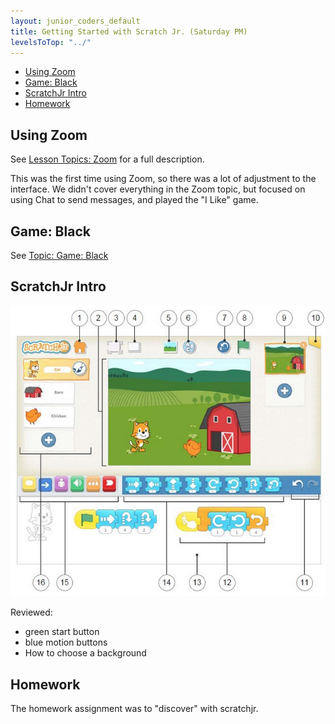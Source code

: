```yaml
---
layout: junior_coders_default
title: Getting Started with Scratch Jr. (Saturday PM)
levelsToTop: "../"
---
```

* [Using Zoom](#using-zoom)
* [Game: Black](#game-black)
* [ScratchJr Intro](#scratchjr-intro)
* [Homework](#homework)



## Using Zoom

See [Lesson Topics: Zoom](../lessons/usingZoom.html) for a full description.

This was the first time using Zoom, so there was a lot of adjustment to the interface. We didn't cover everything in the Zoom topic, but focused on using Chat to send messages, and played the "I Like" game.

## Game: Black

See [Topic: Game: Black](../lessons/gameBlack.html)



## ScratchJr Intro


![scratchjrinterface](./jc_a_001_scratchjrinterface.jpg)

Reviewed:

- green start button
- blue motion buttons
- How to choose a background


## Homework

The homework assignment was to "discover" with scratchjr.



